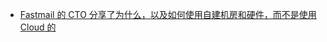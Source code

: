 - [Fastmail 的 CTO 分享了为什么，以及如何使用自建机房和硬件，而不是使用 Cloud 的](https://x.com/zhangjintao9020/status/1872077723969228842)